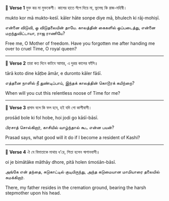 🔸 **Verse 1**
মুক্ত কর মা মুক্তকেশী।
কালের হাতে সঁপে দিয়ে মা, ভুলেছ কি রাজ-মহিষী।

mukto kor mā mukto-keśī.
kāler hāte sonpe diye mā, bhulech ki rāj-mohiṣī.

என்னை விடுவி, ஓ விடுதலையின் தாயே.
காலத்தின் கைகளில் ஒப்படைத்து, என்னை மறந்துவிட்டாயா, ராஜ ராணியே?

Free me, O Mother of freedom.
Have you forgotten me after handing me over to cruel Time, O royal queen?

---

🔸 **Verse 2**
তারা কত দিনে কাটবে আমার, এ দুরন্ত কালের ফাঁসি॥

tārā koto dine kāṭbe āmār, e duronto kāler fāśī.

எத்தனை நாளில் நீ துண்டிப்பாய், இந்தக் காலத்தின் கொடூரக் கயிற்றை?

When will you cut this relentless noose of Time for me?

---

🔸 **Verse 3**
প্রসাদ বলে কি ফল হবে, হই যদি গো কাশীবাসী।

prośād bole ki fol hobe, hoi jodi go kāśī-bāsī.

பிரசாத் சொல்கிறார், காசியில் வாழ்ந்தால் கூட என்ன பயன்?

Prasad says, what good will it do if I become a resident of Kashi?

---

🔸 **Verse 4**
ঐ যে বিমাতাকে মাথায় ধ'রে, পিতা হলেন শ্মশানবাসী॥

oi je bimātāke māthāy dhore, pitā holen śmośān-bāsī.

அங்கே என் தந்தை, சுடுகாட்டில் குடியிருந்து,
அந்த கடுமையான மாமியாரை தலையில் சுமக்கிறார்.

There, my father resides in the cremation ground,
bearing the harsh stepmother upon his head.
